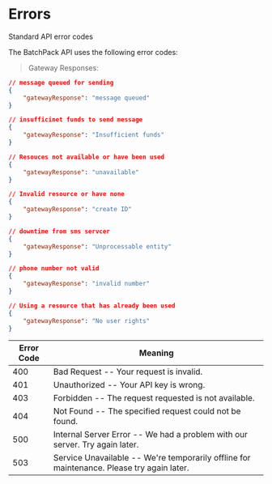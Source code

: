 # Errors

<aside class="notice">
	Standard API error codes
</aside>

The BatchPack API uses the following error codes:

> Gateway Responses:

```json
// message queued for sending 
{
	"gatewayResponse": "message queued"
}

// insufficinet funds to send message
{
	"gatewayResponse": "Insufficient funds"
}

// Resouces not available or have been used
{
	"gatewayResponse": "unavailable"
}

// Invalid resource or have none
{
	"gatewayResponse": "create ID"
}

// downtime from sms servcer
{
	"gatewayResponse": "Unprocessable entity"
}

// phone number not valid
{
	"gatewayResponse": "invalid number"
}

// Using a resource that has already been used
{
	"gatewayResponse": "No user rights"
}
```

Error Code | Meaning
---------- | -------
400 | Bad Request -- Your request is invalid.
401 | Unauthorized -- Your API key is wrong.
403 | Forbidden -- The request requested is not available.
404 | Not Found -- The specified request could not be found.
500 | Internal Server Error -- We had a problem with our server. Try again later.
503 | Service Unavailable -- We're temporarily offline for maintenance. Please try again later.
